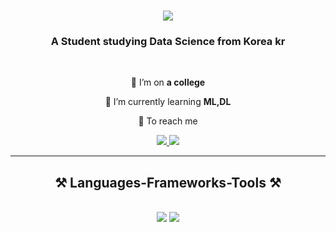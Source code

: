 <h1 align="center">
    <img src="https://readme-typing-svg.herokuapp.com/?font=Righteous&size=35&center=true&vCenter=true&width=500&height=70&duration=4000&lines=Hi+There!+👋;+I'm+TaeGu+Seo!;" />
</h1>

<h3 align="center">A Student studying Data Science from Korea kr</h3>

<br/>

<div align="center">
 
 🔭 I’m on **a college**
 
 🌱 I’m currently learning **ML,DL**

💬 To reach me

 </div>
 
<div align="center"> 
  <a href="tae9seo@gmail.com">
    <img src="https://img.shields.io/badge/Gmail-333333?style=for-the-badge&logo=gmail&logoColor=red" />
  </a>
  <a href="https://www.linkedin.com/in/taegu-seo-41161230a/" target="_blank">
    <img src="https://img.shields.io/badge/LinkedIn-0077B5?style=for-the-badge&logo=linkedin&logoColor=white" target="_blank" />
  </a>
</div>

 <hr/>
 
<h2 align="center">⚒️ Languages-Frameworks-Tools ⚒️</h2>
<br/>
<div align="center">
    <img src="https://skillicons.dev/icons?i=react,vscode,github,git,r" />
    <img src="https://skillicons.dev/icons?i=python,javascript,mongodb,c,java,mysql,flask" /><br>
</div>

<br/>
